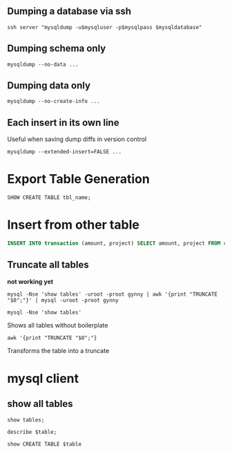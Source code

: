 Dumping a database via ssh
--------------------------

    ssh server "mysqldump -u$mysqluser -p$mysqlpass $mysqldatabase"


Dumping schema only
-------------------

    mysqldump --no-data ...

Dumping data only
-----------------

    mysqldump --no-create-info ...

Each insert in its own line
---------------------------

Useful when saving dump diffs in version control

    mysqldump --extended-insert=FALSE ...

# Export Table Generation

```
SHOW CREATE TABLE tbl_name;
```

# Insert from other table

```sql
INSERT INTO transaction (amount, project) SELECT amount, project FROM credit;
```



Truncate all tables
-------------------

**not working yet**

    mysql -Nse 'show tables' -uroot -proot gynny | awk '{print "TRUNCATE "$0";"}' | mysql -uroot -proot gynny

    mysql -Nse 'show tables'

Shows all tables without boilerplate

    awk '{print "TRUNCATE "$0";"}

Transforms the table into a truncate

# mysql client

## show all tables

    show tables;

    describe $table;

    show CREATE TABLE $table
